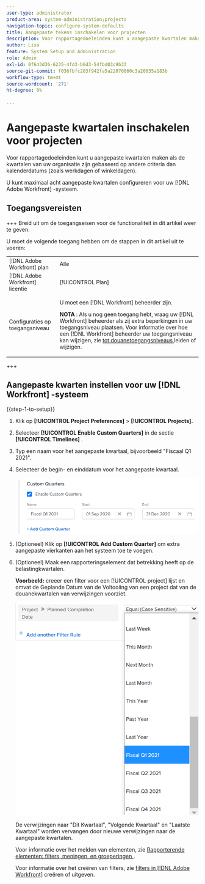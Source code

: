 ```yaml
---
user-type: administrator
product-area: system-administration;projects
navigation-topic: configure-system-defaults
title: Aangepaste tekens inschakelen voor projecten
description: Voor rapportagedoeleinden kunt u aangepaste kwartalen maken als de kwartalen van uw organisatie zijn gebaseerd op andere criteria dan kalenderdatums (zoals werkdagen of winkeldagen).
author: Lisa
feature: System Setup and Administration
role: Admin
exl-id: 0f643d36-6235-4fd3-b6d3-54fbd03c9b33
source-git-commit: f036fbfc203f942fa5a22070860c3a20035a183b
workflow-type: tm+mt
source-wordcount: '271'
ht-degree: 0%

---
```


# Aangepaste kwartalen inschakelen voor projecten

Voor rapportagedoeleinden kunt u aangepaste kwartalen maken als de kwartalen van uw organisatie zijn gebaseerd op andere criteria dan kalenderdatums (zoals werkdagen of winkeldagen).

U kunt maximaal acht aangepaste kwartalen configureren voor uw [!DNL Adobe Workfront] -systeem.

## Toegangsvereisten

+++ Breid uit om de toegangseisen voor de functionaliteit in dit artikel weer te geven.

U moet de volgende toegang hebben om de stappen in dit artikel uit te voeren:

<table style="table-layout:auto"> 
 <col> 
 <col> 
 <tbody> 
  <tr> 
   <td role="rowheader">[!DNL Adobe Workfront] plan</td> 
   <td>Alle</td> 
  </tr> 
  <tr> 
   <td role="rowheader">[!DNL Adobe Workfront] licentie</td> 
   <td>[!UICONTROL Plan]</td> 
  </tr> 
  <tr> 
   <td role="rowheader">Configuraties op toegangsniveau</td> 
   <td> <p>U moet een [!DNL Workfront] beheerder zijn.</p> <p><b> NOTA </b>: Als u nog geen toegang hebt, vraag uw [!DNL Workfront] beheerder als zij extra beperkingen in uw toegangsniveau plaatsen. Voor informatie over hoe een [!DNL Workfront] beheerder uw toegangsniveau kan wijzigen, zie <a href="../../../administration-and-setup/add-users/configure-and-grant-access/create-modify-access-levels.md" class="MCXref xref"> tot douanetoegangsniveaus </a> leiden of wijzigen.</p> </td> 
  </tr> 
 </tbody> 
</table>

+++

## Aangepaste kwarten instellen voor uw [!DNL Workfront] -systeem

{{step-1-to-setup}}

1. Klik op **[!UICONTROL Project Preferences]** > **[!UICONTROL Projects].**

1. Selecteer **[!UICONTROL Enable Custom Quarters]** in de sectie **[!UICONTROL Timelines]** .

1. Typ een naam voor het aangepaste kwartaal, bijvoorbeeld &quot;Fiscaal Q1 2021&quot;.
1. Selecteer de begin- en einddatum voor het aangepaste kwartaal.

   ![](assets/custom-quarters-nwe.png)

1. (Optioneel) Klik op **[!UICONTROL Add Custom Quarter]** om extra aangepaste vierkanten aan het systeem toe te voegen.
1. (Optioneel) Maak een rapporteringselement dat betrekking heeft op de belastingkwartalen.

   **Voorbeeld:** creeer een filter voor een [!UICONTROL project] lijst en omvat de Geplande Datum van de Voltooiing van een project dat van de douanekwartalen van verwijzingen voorziet.

   ![](assets/example-of-project-filter-with-custom-quarters.png)

   De verwijzingen naar &quot;Dit Kwartaal&quot;, &quot;Volgende Kwartaal&quot; en &quot;Laatste Kwartaal&quot; worden vervangen door nieuwe verwijzingen naar de aangepaste kwartalen.

   Voor informatie over het melden van elementen, zie [ Rapporterende elementen: filters, meningen, en groeperingen ](../../../reports-and-dashboards/reports/reporting-elements/reporting-elements-filters-views-groupings.md).

   Voor informatie over het creëren van filters, zie [ filters in  [!DNL Adobe Workfront]](../../../reports-and-dashboards/reports/reporting-elements/create-filters.md) creëren of uitgeven.
